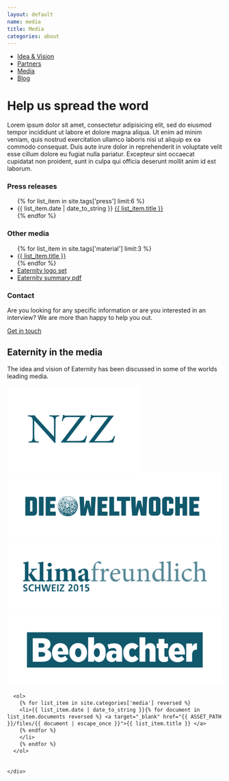 ```yaml
---
layout: default
name: media
title: Media
categories: about
---
```



<div class="container hidden-xs">
  <div class="row">
    <div class="col-xs-12 text-center">
      <ul class="subNavigation">
        <a href="/about"><li>Idea &amp; Vision</li></a>
        <a href="/about/partners"><li>Partners</li></a>
        <a href="/about/media"><li class="current">Media</li></a>
        <a href="/blog"><li>Blog</li></a>
      </ul>
    </div>
  </div>
</div>

<div class="container">
  <div class="row push-top small-push-bottom">
    <div class="col-xs-12 text-center">
      <h1>Help us spread the word</h1>
    </div>
  </div>

  <div class="row push-bottom">
    <div class="col-xs-12 col-sm-offset-1 col-sm-10 text-center">
      <p>Lorem ipsum dolor sit amet, consectetur adipisicing elit, sed do eiusmod tempor incididunt ut labore et dolore magna aliqua. Ut enim ad minim veniam, quis nostrud exercitation ullamco laboris nisi ut aliquip ex ea commodo consequat. Duis aute irure dolor in reprehenderit in voluptate velit esse cillum dolore eu fugiat nulla pariatur. Excepteur sint occaecat cupidatat non proident, sunt in culpa qui officia deserunt mollit anim id est laborum.</p>
    </div>
  </div>

  <div class="row big-push-bottom">
    <div class="col-xs-12 col-sm-5">
      <h3>Press releases</h3>
      <ul>
		{% for list_item in site.tags['press'] limit:6 %}
		<li>{{ list_item.date | date_to_string }} <a href="{{ BASE_PATH }}{{ list_item.url }}">{{ list_item.title }}</a></li>
		{% endfor %}
      </ul>
    </div>
    <div class="col-xs-12 col-sm-3 xs-push-top">
      <h3>Other media</h3>
      <ul>
  		{% for list_item in site.tags['material'] limit:3 %}
  		<li><a href="{{ BASE_PATH }}{{ list_item.url }}">{{ list_item.title }}</a></li>
  		{% endfor %}
        <li><a href="/assets/2015-11-05-Eaternity_logo_set.zip">Eaternity logo set</a></li>
        <li><a href="/assets/2015-11-05-5pager-Eaternity.pdf">Eaternity summary pdf</a></li>
      </ul>
    </div>
    <div class="col-xs-12 col-sm-4 xs-push-top">
      <h3>Contact</h3>
      <p>Are you looking for any specific information or are you interested in an interview? We are more than happy to help you out.</p>
      <a class="button" href="/contact">Get in touch<i class="fa fa-angle-right fa-lg"></i></a>
    </div>
  </div>
</div>

<div class="window" style="background-image: url('/img/media/media-parallax.jpg')"></div>

<div class="container">
  <div class="row big-push-top small-push-bottom">
    <div class="col-xs-12 text-center">
      <h2>Eaternity in the media</h2>
    </div>
  </div>
  <div class="row push-bottom">
    <div class="col-xs-12 text-center">
      <p>The idea and vision of Eaternity has been discussed in some of the worlds leading media.</p>
    </div>
  </div>
  <div class="row push-bottom">
    <div class="col-xs-12 text-center">
      <img src="/img/media/nzz.svg">
      <img src="/img/media/weltwoche.svg">
      <img src="/img/media/klimafreundlich.svg">
      <img src="/img/media/beobachter.svg">
	  
	  <ol>
		{% for list_item in site.categories['media'] reversed %}
		<li>{{ list_item.date | date_to_string }}{% for document in list_item.documents reversed %} <a target="_blank" href="{{ ASSET_PATH }}/files/{{ document | escape_once }}">{{ list_item.title }} </a>
		{% endfor %}		
		</li>
		{% endfor %}
	  </ol>
	  
	  
    </div>
  </div>
</div>

<script src="https://ajax.googleapis.com/ajax/libs/jquery/1.11.3/jquery.min.js"></script>
<script src="/js/jquery.magnific-popup.min.js"></script>
<script src="/js/jquery.royalslider.min.js"></script>
<script src="/js/bootstrap.min.js"></script>
<script src="/js/icheck.min.js"></script>
<script src="/js/script.js"></script>
